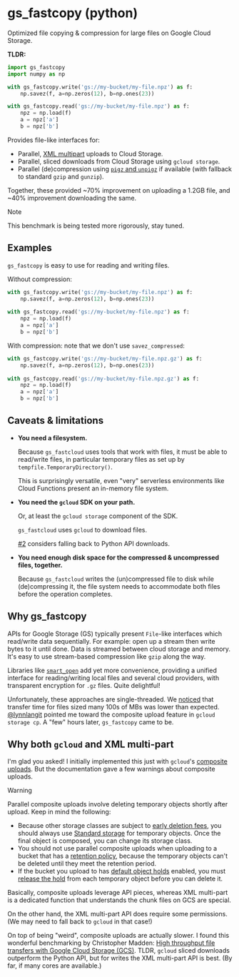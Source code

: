 # gs_fastcopy (python)
Optimized file copying &amp; compression for large files on Google Cloud Storage.

**TLDR:**

```python
import gs_fastcopy
import numpy as np

with gs_fastcopy.write('gs://my-bucket/my-file.npz') as f:
    np.savez(f, a=np.zeros(12), b=np.ones(23))

with gs_fastcopy.read('gs://my-bucket/my-file.npz') as f:
    npz = np.load(f)
    a = npz['a']
    b = npz['b']
```



Provides file-like interfaces for:

- Parallel, [XML multipart](https://cloud.google.com/storage/docs/multipart-uploads) uploads to Cloud Storage.
- Parallel, sliced downloads from Cloud Storage using `gcloud storage`.
- Parallel (de)compression using [`pigz` and `unpigz`](https://github.com/madler/pigz) if available (with fallback to standard `gzip` and `gunzip`).

Together, these provided ~70% improvement on uploading a 1.2GB file, and ~40% improvement downloading the same.

> [!Note]
>
> This benchmark is being tested more rigorously, stay tuned.

## Examples

`gs_fastcopy` is easy to use for reading and writing files.

Without compression:

```python
with gs_fastcopy.write('gs://my-bucket/my-file.npz') as f:
    np.savez(f, a=np.zeros(12), b=np.ones(23))
    
with gs_fastcopy.read('gs://my-bucket/my-file.npz') as f:
    npz = np.load(f)
    a = npz['a']
    b = npz['b']
```

With compression: note that we don't use `savez_compressed`:

```python
with gs_fastcopy.write('gs://my-bucket/my-file.npz.gz') as f:
    np.savez(f, a=np.zeros(12), b=np.ones(23))
    
with gs_fastcopy.read('gs://my-bucket/my-file.npz.gz') as f:
    npz = np.load(f)
    a = npz['a']
    b = npz['b']
```

## Caveats & limitations

* **You need a filesystem.**

  Because `gs_fastcloud` uses tools that work with files, it must be able to read/write files, in particular temporary files as set up by `tempfile.TemporaryDirectory()`.

  This is surprisingly versatile, even "very" serverless environments like Cloud Functions present an in-memory file system.

* **You need the `gcloud` SDK on your path.**

  Or, at least the `gcloud storage` component of the SDK.

  `gs_fastcloud` uses `gcloud` to download files. 

  [#2](https://github.com/redwoodconsulting-io/gs-fastcopy-python/issues/2) considers falling back to Python API downloads.

* **You need enough disk space for the compressed & uncompressed files, together.**

  Because `gs_fastcloud` writes the (un)compressed file to disk while (de)compressing it, the file system needs to accommodate both files before the operation completes.

## Why gs_fastcopy

APIs for Google Storage (GS) typically present `File`-like interfaces which read/write data sequentially. For example: open up a stream then write bytes to it until done. Data is streamed between cloud storage and memory. It's easy to use stream-based compression like `gzip` along the way.

Libraries like [`smart_open`](https://github.com/piskvorky/smart_open) add yet more convenience, providing a unified interface for reading/writing local files and several cloud providers, with transparent encryption for `.gz` files. Quite delightful!

Unfortunately, these approaches are single-threaded. We [noticed](https://github.com/dchaley/deepcell-imaging/issues/248) that transfer time for files sized many 100s of MBs was lower than expected. [@lynnlangit](https://github.com/lynnlangit) pointed me toward the composite upload feature in  `gcloud storage cp`. A "few" hours later, `gs_fastcopy` came to be.

## Why both `gcloud` and XML multi-part

I'm glad you asked! I initially implemented this just with `gcloud`'s [composite uploads](https://cloud.google.com/storage/docs/parallel-composite-uploads). But the documentation gave a few warnings about composite uploads.

> [!Warning]
>
> Parallel composite uploads involve deleting temporary objects shortly after upload. Keep in mind the following:
>
> * Because other storage classes are subject to [early deletion fees](https://cloud.google.com/storage/pricing#early-delete), you should always use [Standard storage](https://cloud.google.com/storage/docs/storage-classes#standard) for temporary objects. Once the final object is composed, you can change its storage class.
> * You should not use parallel composite uploads when uploading to a bucket that has a [retention policy](https://cloud.google.com/storage/docs/bucket-lock), because the temporary objects can't be deleted until they meet the retention period.
> * If the bucket you upload to has [default object holds](https://cloud.google.com/storage/docs/object-holds#default-holds) enabled, you must [release the hold](https://cloud.google.com/storage/docs/holding-objects#set-object-hold) from each temporary object before you can delete it.

Basically, composite uploads leverage API pieces, whereas XML multi-part is a dedicated function that understands the chunk files on GCS are special.

On the other hand, the XML multi-part API does require some permissions. (We may need to fall back to `gcloud` in that case!)

On top of being "weird", composite uploads are actually slower. I found this wonderful benchmarking by Christopher Madden: [High throughput file transfers with Google Cloud Storage (GCS)](https://www.beginswithdata.com/2024/02/01/google-cloud-storage-max-throughput/). TLDR, `gcloud` sliced downloads outperform the Python API, but for writes the XML multi-part API is best. (By far, if many cores are available.)

